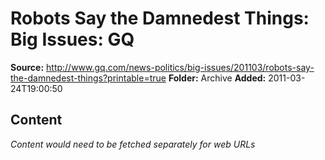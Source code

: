 # Robots Say the Damnedest Things: Big Issues: GQ

**Source:** http://www.gq.com/news-politics/big-issues/201103/robots-say-the-damnedest-things?printable=true
**Folder:** Archive
**Added:** 2011-03-24T19:00:50




## Content
*Content would need to be fetched separately for web URLs*
